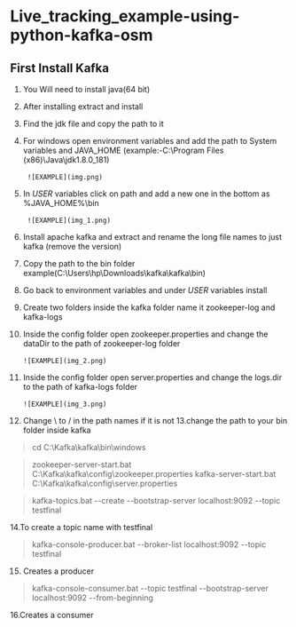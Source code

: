 ﻿# Live_tracking_example-using-python-kafka-osm

## First Install Kafka 
1. You Will need to install java(64 bit)
2. After installing extract and install
3. Find the jdk file and copy the path to it 
4. For windows open environment variables and add the path to System variables and JAVA_HOME (example:-C:\Program Files (x86)\Java\jdk1.8.0_181)
   
        ![EXAMPLE](img.png)
5. In *USER* variables click on path and add a new one in the bottom as %JAVA_HOME%\bin
   
        ![EXAMPLE](img_1.png)
6. Install apache kafka and extract and rename the long file names to just kafka (remove the version)
7. Copy the path to the bin folder example(C:\Users\hp\Downloads\kafka\kafka\bin)
8. Go back to environment variables and under *USER* variables install
9. Create two folders inside the kafka folder name it zookeeper-log and kafka-logs 
10. Inside the config folder open zookeeper.properties and change the dataDir to the path of zookeeper-log folder
    
        ![EXAMPLE](img_2.png)
11. Inside the config folder open server.properties and change the logs.dir to the path of kafka-logs folder
    
        ![EXAMPLE](img_3.png)
12. Change \ to / in the path names if it is not
13.change the path to your bin folder inside kafka

>cd C:\Kafka\kafka\bin\windows

>zookeeper-server-start.bat C:\Kafka\kafka\config\zookeeper.properties
>kafka-server-start.bat C:\Kafka\kafka\config\server.properties

>kafka-topics.bat --create --bootstrap-server localhost:9092 --topic testfinal

14.To create a topic name with testfinal 


>kafka-console-producer.bat --broker-list localhost:9092 --topic testfinal

15. Creates a producer

>kafka-console-consumer.bat --topic testfinal --bootstrap-server localhost:9092 --from-beginning

16.Creates a consumer


        
